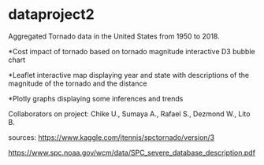 # dataproject2

Aggregated Tornado data in the United States from 1950 to 2018.

 *Cost impact of tornado based on tornado magnitude interactive D3 bubble chart
 
 *Leaflet interactive map displaying year and state with descriptions of the magnitude of the tornado and the distance
 
 *Plotly graphs displaying some inferences and trends
  
 Collaborators on project:
 Chike U., Sumaya A., Rafael S., Dezmond W., Lito B.
 
sources:
https://www.kaggle.com/jtennis/spctornado/version/3

https://www.spc.noaa.gov/wcm/data/SPC_severe_database_description.pdf
